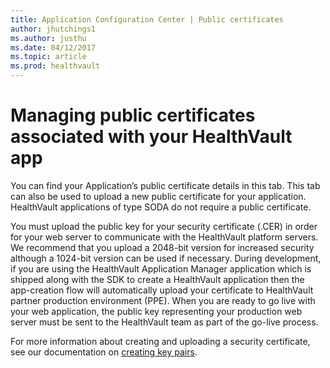 ```yaml
---
title: Application Configuration Center | Public certificates
author: jhutchings1
ms.author: justhu
ms.date: 04/12/2017
ms.topic: article
ms.prod: healthvault
---
```


# Managing public certificates associated with your HealthVault app
You can find your Application’s public certificate details in this tab. This tab can also be used to upload a new public certificate for your application. HealthVault applications of type SODA do not require a public certificate.

You must upload the public key for your security certificate (.CER) in order for your web server to communicate with the HealthVault platform servers. We recommend that you upload a 2048-bit version for increased security although a 1024-bit version can be used if necessary. During development, if you are using the HealthVault Application Manager application which is shipped along with the SDK to create a HealthVault application then the app-creation flow will automatically upload your certificate to HealthVault partner production environment (PPE). When you are ready to go live with your web application, the public key representing your production web server must be sent to the HealthVault team as part of the go-live process. 

For more information about creating and uploading a security certificate, see our documentation on [creating key pairs](/healthvault/creating-key-pairs).

